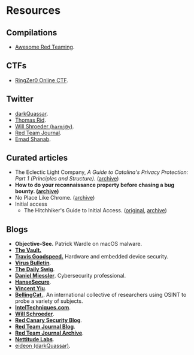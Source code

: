 # Resources

## Compilations
- [Awesome Red Teaming](https://github.com/yeyintminthuhtut/Awesome-Red-Teaming).

## CTFs
- [RingZer0 Online CTF](https://ringzer0ctf.com/).

## Twitter
- [darkQuassar](https://twitter.com/darkQuassar).
- [Thomas Rid](https://twitter.com/RidT).
- [Will Shroeder (`harmj0y`)](https://twitter.com/harmj0y).
- [Red Team Journal](https://twitter.com/redteamjournal).
- [Emad Shanab](https://twitter.com/Alra3ees).

## Curated articles
- The Eclectic Light Company, _A Guide to Catalina's Privacy Protection: Part 1
  (Principles and Structure)_. ([archive](https://archive.is/T2P52))
- **How to do your reconnaissance property before chasing a bug bounty. ([archive](https://archive.is/uJMHp))**
- No Place Like Chrome. ([archive](https://archive.is/ddg4Y))
- Initial access
  - The Hitchhiker's Guide to Initial Access. ([original](https://posts.specterops.io/the-hitchhikers-guide-to-initial-access-57b66aa80dd6), [archive](https://archive.is/7NXhG))

## Blogs
- **Objective-See.** Patrick Wardle on macOS malware.
- [**The Vault.**](https://swapcontext.blogspot.com)
- [**Travis Goodspeed.**](https://travisgoodspeed.blogspot.com) Hardware and embedded device security.
- [**Virus Bulletin**](https://www.virusbulletin.com/).
- [**The Daily Swig**](https://portswigger.net/daily-swig).
- [**Daniel Miessler**](https://danielmiessler.com/). Cybersecurity professional.
- [**HanseSecure**](https://hansesecure.de/blog/?lang=en).
- [**Vincent Yiu**](https://vincentyiu.com/red-team-tips).
- [**BellingCat.**](https://www.bellingcat.com/). An international collective
  of researchers using OSINT to probe a variety of subjects.
- [**IntelTechniques.com**](https://inteltechniques.com/blog/).
- [**Will Schroeder**](https://blog.harmj0y.net/).
- [**Red Canary Security Blog**](https://redcanary.com/blog/).
- [**Red Team Journal Blog**](https://redteamjournal.com/blog).
- [**Red Team Journal Archive**](https://redteamjournal.com/archive).
- [**Nettitude Labs**](https://labs.nettitude.com/).
- [eideon (darkQuassar)](https://www.eideon.com/).

